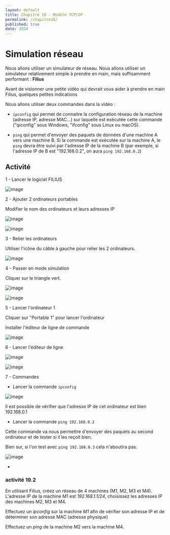 ```yaml
---
layout: default
title: Chapitre 18 - Modèle TCP/IP
permalink: /chapitre18/
published: true
date: 2024
---
```


# Simulation réseau

Nous allons utiliser un simulateur de réseau. Nous allons utiliser un simulateur relativement simple à prendre en main, mais suffisamment performant : **Filius**

Avant de visionner une petite vidéo qui devrait vous aider à prendre en main Filius, quelques petites indications

Nous allons utiliser deux commandes dans la vidéo :

- ```ipconfig``` qui permet de connaitre la configuration réseau de la machine (adresse IP, adresse MAC...) sur laquelle est exécutée cette commande ("ipconfig" sous Windows, "ifconfig" sous Linux ou macOS).

- ```ping``` qui permet d'envoyer des paquets de données d'une machine A vers une machine B. Si la commande est exécutée sur la machine A, le ```ping``` devra être suivi par l'adresse IP de la machine B (par exemple, si l'adresse IP de B est "192.168.0.2", on aura ```ping 192.168.0.2```)

## Activité

1 - Lancer le logiciel FILIUS

![image](https://github.com/user-attachments/assets/79aa04da-d499-44ac-8c5a-ab36c80b1127)

2 - Ajouter 2 ordinateurs portables

Modifier le nom des ordinateurs et leurs adresses IP

![image](https://github.com/user-attachments/assets/9cef756d-20df-4c74-a2e8-0f5444bf9712)

![image](https://github.com/user-attachments/assets/273425a7-f682-44ea-b8fc-4122cd16a3a8)

3 - Relier les ordinateurs

Utiliser l'icône du câble à gauche pour relier les 2 ordinateurs. 

![image](https://github.com/user-attachments/assets/102fdc92-905c-4131-ae35-49e31558aa7f)

4 - Passer en mode simulation

Cliquer sur le triangle vert.

![image](https://github.com/user-attachments/assets/fb0d33d2-d70e-4b50-a46a-93871330c8d3)

![image](https://github.com/user-attachments/assets/98e933a2-1efc-46d1-be4a-43d0528e4b94)

5 - Lancer l'ordinateur 1

Cliquer sur "Portable 1" pour lancer l'ordinateur

Installer l'éditeur de ligne de commande

![image](https://github.com/user-attachments/assets/f8238464-9fa6-4b05-9e04-ab15168f065f)

6 - Lancer l'éditeur de ligne

![image](https://github.com/user-attachments/assets/4397c508-0c7e-4b29-83d3-727c30ef936b)

![image](https://github.com/user-attachments/assets/ab545ec4-64d9-447e-b41c-66b0476826a2)

7 - Commandes

- Lancer la commande ```ipconfig```

![image](https://github.com/user-attachments/assets/0f1f5ab3-2775-4dad-af1b-d3f59ba35653)

Il est possible de vérifier que l'adresse IP de cet ordinateur est bien 192.168.0.1

- Lancer la commande ```ping 192.168.0.2```

Cette commande va nous permettre d'envoyer des paquets au second ordinateur et de tester si il les reçoit bien.

Bien sur, si l'on test avec ```ping 192.168.0.3``` cela n'aboutira pas.

![image](https://github.com/user-attachments/assets/da367250-c803-4e93-8a6d-a990ea368e9a)


- 
### activité 19.2

En utilisant Filius, créez un réseau de 4 machines (M1, M2, M3 et M4). L'adresse IP de la machine M1 est *192.168.1.1/24*, choisissez les adresses IP des machines M2, M3 et M4.

Effectuez un *ipconfig* sur la machine *M1* afin de vérifier son adresse IP et de déterminer son adresse MAC (adresse physique)

Effectuez un *ping* de la machine M2 vers la machine M4.
